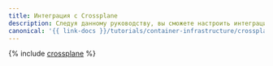 ```yaml
---
title: Интеграция с Crossplane
description: Следуя данному руководству, вы сможете настроить интеграцию с Crossplane.
canonical: '{{ link-docs }}/tutorials/container-infrastructure/crossplane'
---
```


{% include [crossplane](../../../_tutorials/k8s/crossplane.md) %}